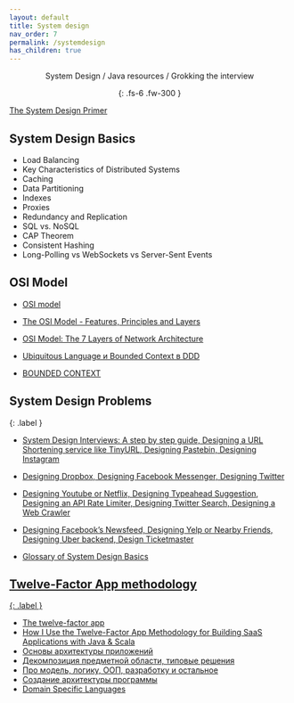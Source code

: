 ```yaml
---
layout: default
title: System design
nav_order: 7
permalink: /systemdesign
has_children: true
---
```

<div align="center" markdown="1">
System Design / Java resources / Grokking the interview

{: .fs-6 .fw-300 }
</div>

 
 <a href="https://github.com/donnemartin/system-design-primer">The System Design Primer</a>
 
##  System Design Basics
 *  Load Balancing
 *  Key Characteristics of Distributed Systems
 *  Caching
 *  Data Partitioning
 *  Indexes
 *  Proxies
 *  Redundancy and Replication
 *  SQL vs. NoSQL
 *  CAP Theorem
 *  Consistent Hashing
 *  Long-Polling vs WebSockets vs Server-Sent Events
 
 ## OSI Model
 
 - <a href="https://en.wikipedia.org/wiki/OSI_model">OSI model</a>
 - <a href="https://www.studytonight.com/computer-networks/complete-osi-model">The OSI Model - Features, Principles and Layers</a>
 - <a href="https://www.bmc.com/blogs/osi-model-7-layers/">OSI Model: The 7 Layers of Network Architecture</a>
 
 - <a href="https://habr.com/ru/post/232881/">Ubiquitous Language и Bounded Context в DDD</a>
 - <a href="https://balashov-mikhail.com/posts/bounded-context">BOUNDED CONTEXT</a>
 
##  System Design Problems
{: .label }

   * <a href="https://coursehunters.online/t/educative-io-design-gurus-grokking-the-system-design-interview-part-1/579">System Design Interviews: A step by step guide, Designing a URL Shortening service like TinyURL, Designing Pastebin, Designing Instagram</a>
   
   * <a href="https://coursehunters.online/t/educative-io-design-gurus-grokking-the-system-design-interview-part-2/580">Designing Dropbox, Designing Facebook Messenger, Designing Twitter</a>
   
   * <a href="https://coursehunters.online/t/educative-io-design-gurus-grokking-the-system-design-interview-part-3/581">Designing Youtube or Netflix, Designing Typeahead Suggestion, Designing an API Rate Limiter, Designing Twitter Search, Designing a Web Crawler</a>
   
   * <a href="https://coursehunters.online/t/educative-io-design-gurus-grokking-the-system-design-interview-part-4/583">Designing Facebook’s Newsfeed, Designing Yelp or Nearby Friends, Designing Uber backend, Design Ticketmaster</a>
   
   * <a href="https://coursehunters.online/t/educative-io-design-gurus-grokking-the-system-design-interview-part-5/584">Glossary of System Design Basics
     
##  Twelve-Factor App methodology
{: .label }

   * <a href="https://12factor.net/uk/">The twelve-factor app</a>
   * <a href="https://medium.com/hashmapinc/how-i-use-the-twelve-factor-app-methodology-for-building-saas-applications-with-java-scala-4cdb668cc908">How I Use the Twelve-Factor App Methodology for Building SaaS Applications with Java & Scala</a>
   *  [Основы архитектуры приложений](https://www.youtube.com/watch?v=NR73Gkm3iXc&list=PLmqFxxywkatSezlaoxwFbdBBnAk_JJ__5&index=2&t=0s)
   *  [Декомпозиция предметной области, типовые решения](https://www.youtube.com/watch?v=xOx-si8s3K8&list=PLmqFxxywkatSezlaoxwFbdBBnAk_JJ__5&index=2)
   *  [Про модель, логику, ООП, разработку и остальное](https://habr.com/ru/post/263025/)
   *  [Создание архитектуры программы](https://habr.com/ru/post/276593/)
   * <a href="https://martinfowler.com/books/dsl.html">Domain Specific Languages</a>
